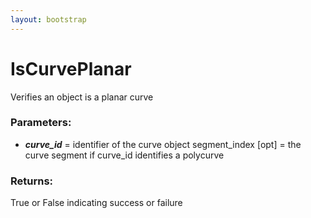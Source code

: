 ```yaml
---
layout: bootstrap
---
```


# IsCurvePlanar

Verifies an object is a planar curve
        

### Parameters:

- ***curve_id*** = identifier of the curve object
segment_index [opt] = the curve segment if curve_id identifies a polycurve
        

### Returns:


True or False indicating success or failure
        
